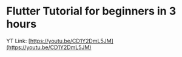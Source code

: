 # Flutter Tutorial for beginners in 3 hours

YT Link: [https://youtu.be/CD1Y2DmL5JM](https://youtu.be/CD1Y2DmL5JM)
